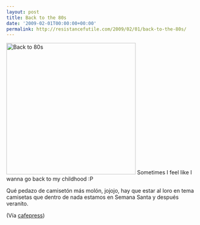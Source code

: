 ```yaml
---
layout: post
title: Back to the 80s
date: '2009-02-01T00:00:00+00:00'
permalink: http://resistancefutile.com/2009/02/01/back-to-the-80s/
---
```

<img src="http://resistancefutile.com/wp-content/zz05fc7bf0.jpg" alt="Back to 80s" title="Back to 80s" width="339" height="345" class="centro" />
Sometimes I feel like I wanna go back to my childhood :P

Qué pedazo de camisetón más molón, jojojo, hay que estar al loro en tema camisetas que dentro de nada estamos en Semana Santa y después veranito.

(Vía <a href="http://www.cafepress.com/detourdesign/6414725">cafepress</a>)
